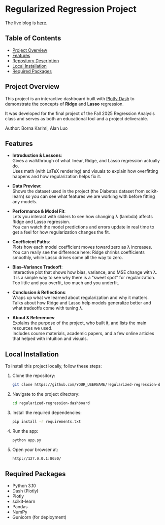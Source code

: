 # Regularized Regression Project
The live blog is [here](https://regularized-regression-project.onrender.com/).  

## Table of Contents
- [Project Overview](#project-overview)
- [Features](#features)
- [Repository Description](#repository-description)
- [Local Installation](#local-installation)
- [Required Packages](#required-packages)

## Project Overview
This project is an interactive dashboard built with [Plotly Dash](https://dash.plotly.com/) to demonstrate the concepts of **Ridge** and **Lasso** regression.  

It was developed for the final project of the Fall 2025 Regression Analysis class and serves as both an educational tool and a project deliverable.  

Author: Borna Karimi, Alan Luo  

## Features
- **Introduction & Lessons**:  
  Gives a walkthrough of what linear, Ridge, and Lasso regression actually do.  
  Uses math (with LaTeX rendering) and visuals to explain how overfitting happens and how regularization helps fix it.

- **Data Preview**:  
  Shows the dataset used in the project (the Diabetes dataset from scikit-learn) so you can see what features we are working with before fitting any models.

- **Performance & Model Fit**:  
  Lets you interact with sliders to see how changing λ (lambda) affects Ridge and Lasso regression.  
  You can watch the model predictions and errors update in real time to get a feel for how regularization changes the fit.

- **Coefficient Paths**:  
  Plots how each model coefficient moves toward zero as λ increases.  
  You can really see the difference here: Ridge shrinks coefficients smoothly, while Lasso drives some all the way to zero.

- **Bias–Variance Tradeoff**:  
  Interactive plot that shows how bias, variance, and MSE change with λ.  
  It is a simple way to see why there is a "sweet spot" for regularization. Too little and you overfit, too much and you underfit.

- **Conclusion & Reflections**:  
  Wraps up what we learned about regularization and why it matters.  
  Talks about how Ridge and Lasso help models generalize better and what tradeoffs come with tuning λ.

- **About & References**:  
  Explains the purpose of the project, who built it, and lists the main resources we used.  
  Includes course materials, academic papers, and a few online articles that helped with intuition and visuals.

## Local Installation
To install this project locally, follow these steps:  

1. Clone the repository:
   ```bash
   git clone https://github.com/YOUR_USERNAME/regularized-regression-dashboard.git
   ```

2. Navigate to the project directory:

   ```bash
   cd regularized-regression-dashboard
   ```

3. Install the required dependencies:
   ```bash
   pip install -r requirements.txt
   ```

4. Run the app:
   ```bash
   python app.py
   ```

5. Open your browser at:
   ```bash
   http://127.0.0.1:8050/
   ```

## Required Packages
- Python 3.10
- Dash (Plotly)
- Plotly
- scikit-learn
- Pandas
- NumPy
- Gunicorn (for deployment)
